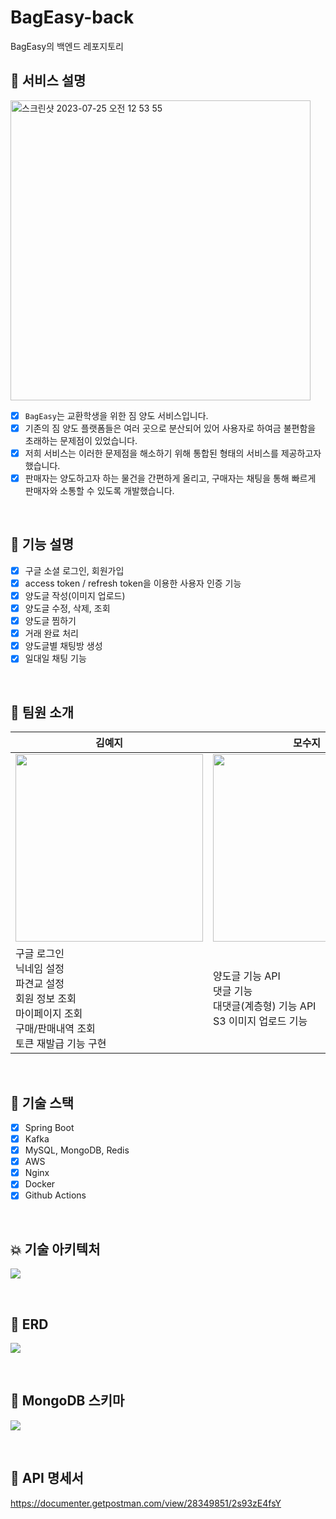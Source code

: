 # BagEasy-back
BagEasy의 백엔드 레포지토리

## 🧳 서비스 설명
<img width="480" alt="스크린샷 2023-07-25 오전 12 53 55" src="https://github.com/EFUB-SURFERS/BagEasy-front/assets/104717341/6861a20e-9762-4b24-99b6-fbb6c598bdbd">

- [x] `BagEasy`는 교환학생을 위한 짐 양도 서비스입니다.
- [x] 기존의 짐 양도 플랫폼들은 여러 곳으로 분산되어 있어 사용자로 하여금 불편함을 초래하는 문제점이 있었습니다.
- [x] 저희 서비스는 이러한 문제점을 해소하기 위해 통합된 형태의 서비스를 제공하고자 했습니다.
- [x] 판매자는 양도하고자 하는 물건을 간편하게 올리고, 구매자는 채팅을 통해 빠르게 판매자와 소통할 수 있도록 개발했습니다.
      
<br>

## 🌟 기능 설명
- [x] 구글 소셜 로그인, 회원가입
- [x] access token / refresh token을 이용한 사용자 인증 기능
- [x] 양도글 작성(이미지 업로드)
- [x] 양도글 수정, 삭제, 조회
- [x] 양도글 찜하기
- [x] 거래 완료 처리
- [x] 양도글별 채팅방 생성
- [x] 일대일 채팅 기능

<br>

## 👥 팀원 소개
|김예지|모수지|박가영|조현영|
|---|---|---|---|
|<img width="300px"  src="https://avatars.githubusercontent.com/u/121334671?v=4">|<img width="300px"  src="https://avatars.githubusercontent.com/u/108855492?v=4">|<img width="300px" src="https://avatars.githubusercontent.com/u/87990290?v=4">|<img width="300px"  src="https://avatars.githubusercontent.com/u/69039161?v=4">
|구글 로그인<br> 닉네임 설정<br> 파견교 설정<br>회원 정보 조회<br> 마이페이지 조회<br> 구매/판매내역 조회<br>토큰 재발급 기능 구현| 양도글 기능 API <br>댓글 기능<br>대댓글(계층형) 기능 API<br>  S3 이미지 업로드 기능 <br>|채팅 기능 API<br>채팅 송수신 기능 <br>Kafka, MongoDB 환경세팅 <br>학교 검색 API 서버 구축 |찜하기<br> 찜 해제하기<br> 찜 여부 조회<br> 찜 목록 조회<br> AWS 환경 세팅 <br>  CI/CD <br> (Blue/Green 무중단 배포)

<br>

## 🔗 기술 스택
- [x] Spring Boot
- [x] Kafka
- [x] MySQL, MongoDB, Redis
- [x] AWS
- [x] Nginx
- [x] Docker
- [x] Github Actions

<br>

## 💥 기술 아키텍처
![](https://velog.velcdn.com/images/goinggoing/post/4d4c4f8d-cca1-4ab3-8a74-6fd114719db1/image.png)

<br>

## 📗 ERD
![](https://velog.velcdn.com/images/goinggoing/post/359d982c-1edb-4d27-b2d3-c407ebfaf5c1/image.png)

<br>

## 📘 MongoDB 스키마
![](https://velog.velcdn.com/images/goinggoing/post/6eeb9332-a958-453d-aeaf-6664605c117f/image.png)

<br>

## 📙 API 명세서
https://documenter.getpostman.com/view/28349851/2s93zE4fsY
